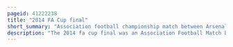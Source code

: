 ```yaml
---
pageid: 41222238
title: "2014 FA Cup final"
short_summary: "Association football championship match between Arsenal and Hull City in 2014"
description: "The 2014 fa cup final was an Association Football Match between premier League Clubs hull City and arsenal on 17 may 2014 at Wembley Stadium in London England. It was the overall 133rd fa Cup final and the showpiece Match of english Football's primary Cup Competition the Football Association Challenge Cup organised by the Football Association. Hull made their first fa Cup final Appearance while arsenal equalled Manchester united's Record of 18 final Appearances."
---
```

